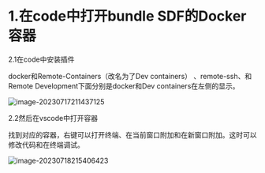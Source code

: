 # 1.在code中打开bundle SDF的Docker容器

2.1在code中安装插件

docker和Remote-Containers（改名为了Dev containers） 、remote-ssh、和Remote Development下面分别是docker和Dev containers在左侧的显示。

![image-20230717211437125](/home/hanbing/.config/Typora/typora-user-images/image-20230717211437125.png)

2.2然后在vscode中打开容器

找到对应的容器，右键可以打开终端、在当前窗口附加和在新窗口附加。这时可以修改代码和在终端调试。

![image-20230718215406423](/home/hanbing/.config/Typora/typora-user-images/image-20230718215406423.png)